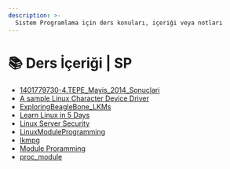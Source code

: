 ```yaml
---
description: >-
  Sistem Programlama için ders konuları, içeriği veya notları
---
```


# 📚 Ders İçeriği \| SP

<!--Index-->

- [1401779730-4.TEPE_Mayis_2014_Sonuclari](./1401779730-4.TEPE_Mayis_2014_Sonuclari.pdf)
- [A sample Linux Character Device Driver](./A%20sample%20Linux%20Character%20Device%20Driver.pdf)
- [ExploringBeagleBone_LKMs](./ExploringBeagleBone_LKMs.pdf)
- [Learn Linux in 5 Days](./Learn%20Linux%20in%205%20Days.pdf)
- [Linux Server Security](./Linux%20Server%20Security.pdf)
- [LinuxModuleProgramming](./LinuxModuleProgramming.pdf)
- [lkmpg](./lkmpg.pdf)
- [Module Proramming](./Module%20Proramming.pdf)
- [proc_module](./proc_module.pdf)

<!--Index-->
